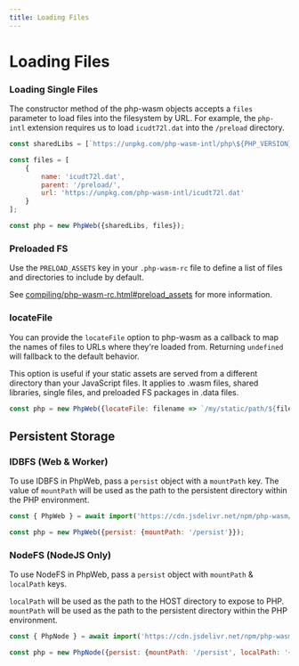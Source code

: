 ```yaml
---
title: Loading Files
---
```

# Loading Files

### Loading Single Files

The constructor method of the php-wasm objects accepts a `files` parameter to load files into the filesystem by URL. For example, the `php-intl` extension requires us to load `icudt72l.dat` into the  `/preload` directory.

```javascript
const sharedLibs = [`https://unpkg.com/php-wasm-intl/php\${PHP_VERSION}-intl.so`];

const files = [
	{
		name: 'icudt72l.dat',
		parent: '/preload/',
		url: 'https://unpkg.com/php-wasm-intl/icudt72l.dat'
	}
];

const php = new PhpWeb({sharedLibs, files});
```

### Preloaded FS

Use the `PRELOAD_ASSETS` key in your `.php-wasm-rc` file to define a list of files and directories to include by default.

See [compiling/php-wasm-rc.html#preload_assets](/compiling/php-wasm-rc.html#preload_assets) for more information.

### locateFile

You can provide the `locateFile` option to php-wasm as a callback to map the names of files to URLs where they're loaded from. Returning `undefined` will fallback to the default behavior.

This option is useful if your static assets are served from a different directory than your JavaScript files. It applies to .wasm files, shared libraries, single files, and preloaded FS packages in .data files.

```javascript
const php = new PhpWeb({locateFile: filename => `/my/static/path/${filename}`});
```

## Persistent Storage

### IDBFS (Web & Worker)

To use IDBFS in PhpWeb, pass a `persist` object with a `mountPath` key. The value of `mountPath` will be used as the path to the persistent directory within the PHP environment.

```javascript
const { PhpWeb } = await import('https://cdn.jsdelivr.net/npm/php-wasm/PhpWeb.mjs');

const php = new PhpWeb({persist: {mountPath: '/persist'}});
```

### NodeFS (NodeJS Only)

To use NodeFS in PhpWeb, pass a `persist` object with `mountPath` & `localPath` keys.

`localPath` will be used as the path to the HOST directory to expose to PHP.
`mountPath` will be used as the path to the persistent directory within the PHP environment.

```javascript
const { PhpNode } = await import('https://cdn.jsdelivr.net/npm/php-wasm/PhpNode.mjs');

const php = new PhpNode({persist: {mountPath: '/persist', localPath: '~/your-files'}});
```
